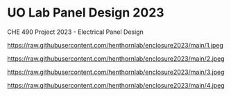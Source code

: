 # UO Lab Panel Design 2023

CHE 490 Project 2023 - Electrical Panel Design


https://raw.githubusercontent.com/henthornlab/enclosure2023/main/1.jpeg

https://raw.githubusercontent.com/henthornlab/enclosure2023/main/2.jpeg

https://raw.githubusercontent.com/henthornlab/enclosure2023/main/3.jpeg

https://raw.githubusercontent.com/henthornlab/enclosure2023/main/4.jpeg
